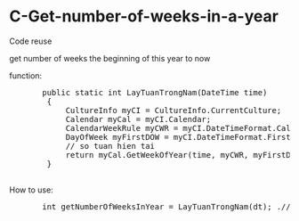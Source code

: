 # C-Get-number-of-weeks-in-a-year
<p>Code reuse</p>

<p>get number of weeks the beginning of this year to now</p>
<p>function:</p>
<pre>
       public static int LayTuanTrongNam(DateTime time)
        {
            CultureInfo myCI = CultureInfo.CurrentCulture;
            Calendar myCal = myCI.Calendar;
            CalendarWeekRule myCWR = myCI.DateTimeFormat.CalendarWeekRule;
            DayOfWeek myFirstDOW = myCI.DateTimeFormat.FirstDayOfWeek;
            // so tuan hien tai
            return myCal.GetWeekOfYear(time, myCWR, myFirstDOW);
        }
  </pre>

<p> How to use: </p> 
<pre>
       int getNumberOfWeeksInYear = LayTuanTrongNam(dt); .// example today is 2/12/2018 then the result is 48
</pre>
